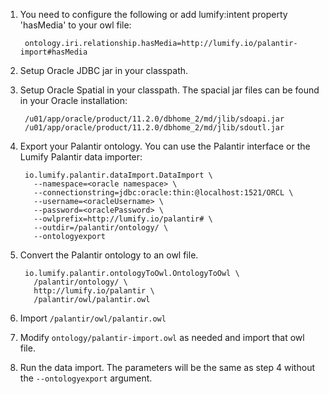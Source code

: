 
1. You need to configure the following or add lumify:intent property 'hasMedia' to your owl file:

        ontology.iri.relationship.hasMedia=http://lumify.io/palantir-import#hasMedia

2. Setup Oracle JDBC jar in your classpath.

3. Setup Oracle Spatial in your classpath. The spacial jar files can be found in your Oracle installation:

        /u01/app/oracle/product/11.2.0/dbhome_2/md/jlib/sdoapi.jar
        /u01/app/oracle/product/11.2.0/dbhome_2/md/jlib/sdoutl.jar

4. Export your Palantir ontology. You can use the Palantir interface or the Lumify Palantir data importer:
      
        io.lumify.palantir.dataImport.DataImport \
          --namespace=<oracle namespace> \
          --connectionstring=jdbc:oracle:thin:@localhost:1521/ORCL \
          --username=<oracleUsername> \
          --password=<oraclePassword> \
          --owlprefix=http://lumify.io/palantir# \
          --outdir=/palantir/ontology/ \
          --ontologyexport
        
5. Convert the Palantir ontology to an owl file.

        io.lumify.palantir.ontologyToOwl.OntologyToOwl \
          /palantir/ontology/ \
          http://lumify.io/palantir \
          /palantir/owl/palantir.owl

6. Import ```/palantir/owl/palantir.owl```

7. Modify ```ontology/palantir-import.owl``` as needed and import that owl file.

8. Run the data import. The parameters will be the same as step 4 without the `--ontologyexport` argument.
